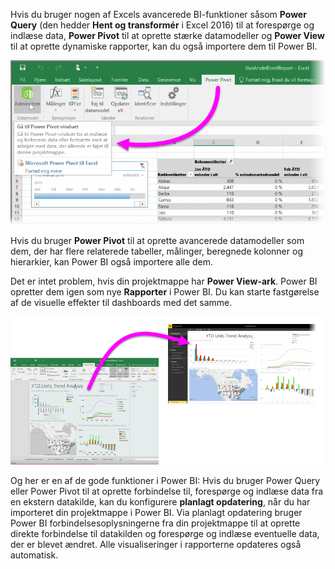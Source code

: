 Hvis du bruger nogen af Excels avancerede BI-funktioner såsom **Power Query** (den hedder **Hent og transformér** i Excel 2016) til at forespørge og indlæse data, **Power Pivot** til at oprette stærke datamodeller og **Power View** til at oprette dynamiske rapporter, kan du også importere dem til Power BI.

![](media/5-3-import-powerpivot-powerview/5-3_1.png)

Hvis du bruger **Power Pivot** til at oprette avancerede datamodeller som dem, der har flere relaterede tabeller, målinger, beregnede kolonner og hierarkier, kan Power BI også importere alle dem.

Det er intet problem, hvis din projektmappe har **Power View-ark**. Power BI opretter dem igen som nye **Rapporter** i Power BI. Du kan starte fastgørelse af de visuelle effekter til dashboards med det samme.

![](media/5-3-import-powerpivot-powerview/5-3_2.png)

Og her er en af de gode funktioner i Power BI: Hvis du bruger Power Query eller Power Pivot til at oprette forbindelse til, forespørge og indlæse data fra en ekstern datakilde, kan du konfigurere **planlagt opdatering**, når du har importeret din projektmappe i Power BI. Via planlagt opdatering bruger Power BI forbindelsesoplysningerne fra din projektmappe til at oprette direkte forbindelse til datakilden og forespørge og indlæse eventuelle data, der er blevet ændret. Alle visualiseringer i rapporterne opdateres også automatisk.

